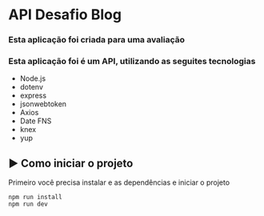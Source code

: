# API Desafio Blog

 ### Esta aplicação foi criada para uma avaliação

### Esta aplicação foi é um API, utilizando as seguites tecnologias

- Node.js
 - dotenv
 - express
 - jsonwebtoken
 - Axios
 - Date FNS
 - knex
 - yup

## ▶ Como iniciar o projeto

Primeiro você precisa instalar e as dependências e iniciar o projeto

```shell
npm run install
npm run dev
```


